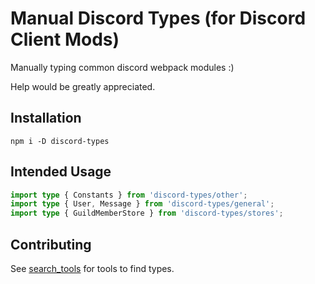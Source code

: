 # Manual Discord Types (for Discord Client Mods)

Manually typing common discord webpack modules :)

Help would be greatly appreciated.

## Installation
```
npm i -D discord-types
```

## Intended Usage
```ts
import type { Constants } from 'discord-types/other';
import type { User, Message } from 'discord-types/general';
import type { GuildMemberStore } from 'discord-types/stores';
```

## Contributing
See [search_tools](https://github.com/Swishilicous/discord-types/blob/main/search_tools.md) for tools to find types.
